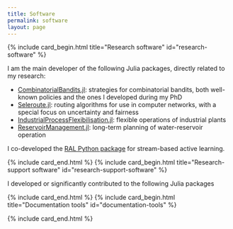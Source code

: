 ```yaml
---
title: Software
permalink: software
layout: page
---
```


{% include card_begin.html title="Research software" id="research-software" %}

I am the main developer of the following Julia packages, directly related to my research: 

* [CombinatorialBandits.jl](https://github.com/dourouc05/CombinatorialBandits.jl): strategies for combinatorial bandits, both well-known policies and the ones I developed during my PhD
* [Seleroute.jl](https://github.com/dourouc05/Seleroute.jl): routing algorithms for use in computer networks, with a special focus on uncertainty and fairness
* [IndustrialProcessFlexibilisation.jl](https://github.com/dourouc05/IndustrialProcessFlexibilisation.jl): flexible operations of industrial plants
* [ReservoirManagement.jl](https://github.com/dourouc05/ReservoirManagement.jl): long-term planning of water-reservoir operation

I co-developed the [RAL Python package](https://github.com/SAWassermann/RAL) for stream-based active learning.

{% include card_end.html %}
{% include card_begin.html title="Research-support software" id="research-support-software" %}

I developed or significantly contributed to the following Julia packages 

{% include card_end.html %}
{% include card_begin.html title="Documentation tools" id="documentation-tools" %}

{% include card_end.html %}
